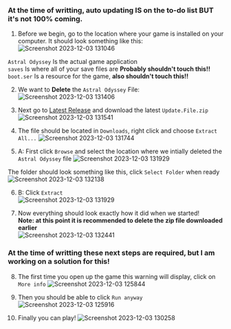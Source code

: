 ### At the time of writting, auto updating **IS** on the to-do list **BUT** it's not 100% coming.

1. Before we begin, go to the location where your game is installed on your computer. It should look something like this:
![Screenshot 2023-12-03 131046](https://github.com/Galondor/AstralOdyssey/assets/103967053/97b14e6f-d129-4e22-99c9-c84a51328604)

`Astral Odyssey` Is the actual game application <br>
`saves` Is where all of your save files are **Probably shouldn't touch this!!** <br>
`boot.ser` Is a resource for the game, **also shouldn't touch this!!** <br>

2. We want to **Delete** the `Astral Odyssey` File:
![Screenshot 2023-12-03 131406](https://github.com/Galondor/AstralOdyssey/assets/103967053/891934b3-6e15-4048-845b-836b802599b9)

3. Next go to [Latest Release](https://github.com/Galondor/AstralOdyssey/releases/latest) and download the latest `Update.File.zip`
![Screenshot 2023-12-03 131541](https://github.com/Galondor/AstralOdyssey/assets/103967053/009dfe6b-f7c3-4e79-8c62-4354b38a0dde)


4. The file should be located in `Downloads`, right click and choose `Extract All...`
![Screenshot 2023-12-03 131744](https://github.com/Galondor/AstralOdyssey/assets/103967053/f93e2a0f-b191-4806-92e8-11e1ce6e7857)

5. A: First click `Browse` and select the location where we intially deleted the `Astral Odyssey` file
![Screenshot 2023-12-03 131929](https://github.com/Galondor/AstralOdyssey/assets/103967053/466c69f6-e997-42c9-bf8b-c4fa7066f62d)

The folder should look something like this, click `Select Folder` when ready
![Screenshot 2023-12-03 132138](https://github.com/Galondor/AstralOdyssey/assets/103967053/10c09d33-68aa-495d-90ae-ce86a7596c0a)

6. B: Click `Extract` <br>
![Screenshot 2023-12-03 131929](https://github.com/Galondor/AstralOdyssey/assets/103967053/466c69f6-e997-42c9-bf8b-c4fa7066f62d)

7. Now everything should look exactly how it did when we started! <br>
**Note: at this point it is recommended to delete the zip file downloaded earlier**  
![Screenshot 2023-12-03 132441](https://github.com/Galondor/AstralOdyssey/assets/103967053/ce649701-1c07-4a72-a195-3ba04462ebdc)

### At the time of writting these next steps are required, but I am working on a solution for this!
8. The first time you open up the game this warning will display, click on `More info`
![Screenshot 2023-12-03 125844](https://github.com/Galondor/AstralOdyssey/assets/103967053/0d1931b2-588f-4ed6-ab6a-9abd28602e66)

9. Then you should be able to click `Run anyway`
![Screenshot 2023-12-03 125916](https://github.com/Galondor/AstralOdyssey/assets/103967053/502eb61d-25a5-4d13-910d-73a20718cfc2)

10. Finally you can play!
![Screenshot 2023-12-03 130258](https://github.com/Galondor/AstralOdyssey/assets/103967053/e3f59061-1ce6-43a0-ba5b-3071503346d4)
